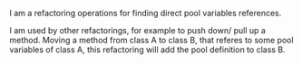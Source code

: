 I am a refactoring operations for finding direct pool variables  references.I am used by other refactorings, for example to push down/ pull up a method.Moving a method from class A to class B, that referes to some pool variables of class A, this refactoring will add the pool definition to class B.